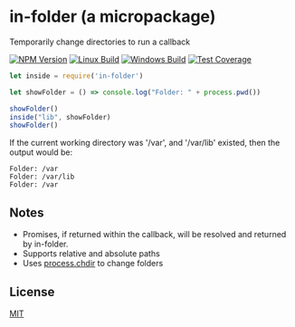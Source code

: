 # in-folder (a micropackage)
Temporarily change directories to run a callback

  [![NPM Version][npm-image]][npm-url]
  [![Linux Build][travis-image]][travis-url]
  [![Windows Build][appveyor-image]][appveyor-url]
  [![Test Coverage][coveralls-image]][coveralls-url]
  

```javascript
let inside = require('in-folder')

let showFolder = () => console.log("Folder: " + process.pwd())

showFolder()
inside("lib", showFolder)
showFolder()

```

If the current working directory was '/var', and '/var/lib' existed, then the output would be:
```
Folder: /var
Folder: /var/lib
Folder: /var
```

## Notes
* Promises, if returned within the callback, will be resolved and returned by in-folder.
* Supports relative and absolute paths
* Uses [process.chdir](https://nodejs.org/api/process.html#process_process_chdir_directory) to change folders

## License

[MIT](LICENSE)

[npm-image]: https://img.shields.io/npm/v/in-folder.svg?label=stable
[npm-url]: https://npmjs.org/package/in-folder
[downloads-image]: https://img.shields.io/npm/dm/in-folder.svg
[downloads-url]: https://npmjs.org/package/in-folder
[travis-image]: https://img.shields.io/travis/mindlapse/in-folder/master.svg?label=linux
[travis-url]: https://travis-ci.org/mindlapse/in-folder
[appveyor-image]: https://img.shields.io/appveyor/ci/mindlapse/in-folder/master.svg?label=windows
[appveyor-url]: https://ci.appveyor.com/project/mindlapse/in-folder
[coveralls-image]: https://img.shields.io/coveralls/mindlapse/in-folder/master.svg
[coveralls-url]: https://coveralls.io/r/mindlapse/in-folder?branch=master
